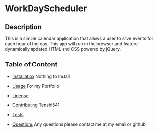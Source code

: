 # WorkDayScheduler

## Description

This is a simple calendar application that allows a user to save events for each hour of the day. This app will run in the browser and feature dynamically updated HTML and CSS powered by jQuery.

## Table of Content

* [Installation](#installation)
Nothing to Install
* [Usage](#usage)
For my Portfolio
* [License](#license)

* [Contributing](#contributing)
  Tenshi541
* [Tests](#tests)

* [Questions](#questions)
Any questions please contact me at my email or github

